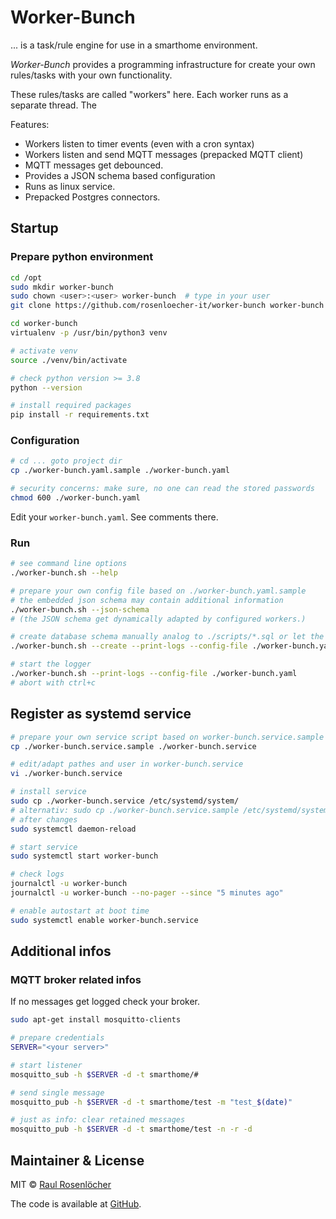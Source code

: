 # Worker-Bunch

... is a task/rule engine for use in a smarthome environment.

*Worker-Bunch* provides a programming infrastructure for create your own rules/tasks with your own functionality.

These rules/tasks are called "workers" here. Each worker runs as a separate thread. The

Features:
- Workers listen to timer events (even with a cron syntax)
- Workers listen and send MQTT messages (prepacked MQTT client)
- MQTT messages get debounced. 
- Provides a JSON schema based configuration
- Runs as linux service.
- Prepacked Postgres connectors.


## Startup

### Prepare python environment
```bash
cd /opt
sudo mkdir worker-bunch
sudo chown <user>:<user> worker-bunch  # type in your user
git clone https://github.com/rosenloecher-it/worker-bunch worker-bunch

cd worker-bunch
virtualenv -p /usr/bin/python3 venv

# activate venv
source ./venv/bin/activate

# check python version >= 3.8
python --version

# install required packages
pip install -r requirements.txt
```

### Configuration

```bash
# cd ... goto project dir
cp ./worker-bunch.yaml.sample ./worker-bunch.yaml

# security concerns: make sure, no one can read the stored passwords
chmod 600 ./worker-bunch.yaml
```

Edit your `worker-bunch.yaml`. See comments there.

### Run

```bash
# see command line options
./worker-bunch.sh --help

# prepare your own config file based on ./worker-bunch.yaml.sample
# the embedded json schema may contain additional information
./worker-bunch.sh --json-schema
# (the JSON schema get dynamically adapted by configured workers.)

# create database schema manually analog to ./scripts/*.sql or let the app do it
./worker-bunch.sh --create --print-logs --config-file ./worker-bunch.yaml

# start the logger
./worker-bunch.sh --print-logs --config-file ./worker-bunch.yaml
# abort with ctrl+c

```

## Register as systemd service
```bash
# prepare your own service script based on worker-bunch.service.sample
cp ./worker-bunch.service.sample ./worker-bunch.service

# edit/adapt pathes and user in worker-bunch.service
vi ./worker-bunch.service

# install service
sudo cp ./worker-bunch.service /etc/systemd/system/
# alternativ: sudo cp ./worker-bunch.service.sample /etc/systemd/system//worker-bunch.service
# after changes
sudo systemctl daemon-reload

# start service
sudo systemctl start worker-bunch

# check logs
journalctl -u worker-bunch
journalctl -u worker-bunch --no-pager --since "5 minutes ago"

# enable autostart at boot time
sudo systemctl enable worker-bunch.service
```

## Additional infos

### MQTT broker related infos

If no messages get logged check your broker.
```bash
sudo apt-get install mosquitto-clients

# prepare credentials
SERVER="<your server>"

# start listener
mosquitto_sub -h $SERVER -d -t smarthome/#

# send single message
mosquitto_pub -h $SERVER -d -t smarthome/test -m "test_$(date)"

# just as info: clear retained messages
mosquitto_pub -h $SERVER -d -t smarthome/test -n -r -d
```


## Maintainer & License

MIT © [Raul Rosenlöcher](https://github.com/rosenloecher-it)

The code is available at [GitHub][home].

[home]: https://github.com/rosenloecher-it/worker-bunch
